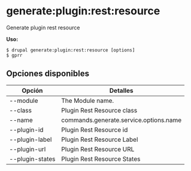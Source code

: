 # generate:plugin:rest:resource
Generate plugin rest resource

**Uso:**
```
$ drupal generate:plugin:rest:resource [options]
$ gprr  
```

## Opciones disponibles
Opción | Detalles
-------|-------------
--module | The Module name.
--class | Plugin Rest Resource class
--name | commands.generate.service.options.name
--plugin-id | Plugin Rest Resource id
--plugin-label | Plugin Rest Resource Label
--plugin-url | Plugin Rest Resource URL
--plugin-states | Plugin Rest Resource States
